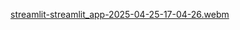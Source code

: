 [streamlit-streamlit_app-2025-04-25-17-04-26.webm](https://github.com/user-attachments/assets/9fba4530-f6cb-48d5-a204-cea65131e735)
